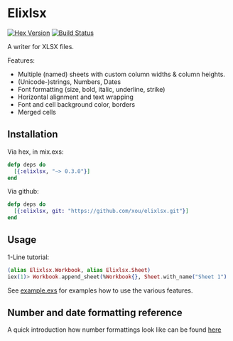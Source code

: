 # Elixlsx

[![Hex Version](http://img.shields.io/hexpm/v/elixlsx.svg?style=flat)](https://hex.pm/packages/elixlsx)
[![Build Status](https://travis-ci.org/xou/elixlsx.svg?branch=master)](https://travis-ci.org/xou/elixlsx)

A writer for XLSX files.

Features:

- Multiple (named) sheets with custom column widths & column heights.
- (Unicode-)strings, Numbers, Dates
- Font formatting (size, bold, italic, underline, strike)
- Horizontal alignment and text wrapping
- Font and cell background color, borders
- Merged cells

## Installation

Via hex, in mix.exs:

```Elixir
defp deps do
  [{:elixlsx, "~> 0.3.0"}]
end
```

Via github:

```Elixir
defp deps do
  [{:elixlsx, git: "https://github.com/xou/elixlsx.git"}]
end
```

## Usage

1-Line tutorial:

```Elixir
(alias Elixlsx.Workbook, alias Elixlsx.Sheet)
iex(1)> Workbook.append_sheet(%Workbook{}, Sheet.with_name("Sheet 1") |> Sheet.set_cell("A1", "Hello", bold: true)) |> Elixlsx.write_to("hello.xlsx")
```

See [example.exs](example.exs) for examples how to use the various features.

## Number and date formatting reference

A quick introduction how number formattings look like can be found
[here](https://social.msdn.microsoft.com/Forums/office/en-US/e27aaf16-b900-4654-8210-83c5774a179c/xlsx-numfmtid-predefined-id-14-doesnt-match)

